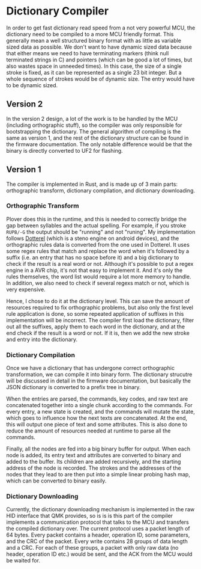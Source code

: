 # Dictionary Compiler

In order to get fast dictionary read speed from a not very powerful MCU, the dictionary need to be compiled to a more MCU friendly format. This generally mean a well structured binary format with as little as variable sized data as possible. We don't want to have dynamic sized data because that either means we need to have terminating markers (think null terminated strings in C) and pointers (which can be good a lot of times, but also wastes space in unneeded times). In this case, the size of a single stroke is fixed, as it can be represented as a single 23 bit integer. But a whole sequence of strokes would be of dynamic size. The entry would have to be dynamic sized.

## Version 2

In the version 2 design, a lot of the work is to be handled by the MCU (including orthographic stuff), so the compiler was only responsible for bootstrapping the dictionary. The general algorithm of compiling is the same as version 1, and the rest of the dictionary structure can be found in the firmware documentation. The only notable difference would be that the binary is directly converted to UF2 for flashing.

## Version 1

The compiler is implemented in Rust, and is made up of 3 main parts: orthographic transform, dictionary compilation, and dictionary downloading.

### Orthographic Transform

Plover does this in the runtime, and this is needed to correctly bridge the gap between syllables and the actual spelling. For example, if you stroke `RUPB/-G` the output should be "running" and not "runing". My implementation follows [Dotterel](https://github.com/nimble0/dotterel) (which is a steno engine on android devices), and the orthographic rules data is converted from the one used in Dotterel. It uses some regex rules that match and replace the word when it's followed by a suffix (i.e. an entry that has no space before it) and a big dictionary to check if the result is a real word or not. Although it's possible to put a regex engine in a AVR chip, it's not that easy to implement it. And it's only the rules themselves, the word list would require a lot more memory to handle. In addition, we also need to check if several regexs match or not, which is very expensive.

Hence, I chose to do it at the dictionary level. This can save the amount of resources required to fix orthographic problems, but also only the first level rule application is done, so some repeated application of suffixes in this implementation will be incorrect. The compiler first load the dictionary, filter out all the suffixes, apply them to each word in the dictionary, and at the end check if the result is a word or not. If it is, then we add the new stroke and entry into the dictionary.

### Dictionary Compilation

Once we have a dictionary that has undergone correct orthographic transformation, we can compile it into binary form. The dictionary strucutre will be discussed in detail in the firmware documentation, but basically the JSON dictionary is converted to a prefix tree in binary.

When the entries are parsed, the commands, key codes, and raw text are concatenated together into a single chunk according to the commands. For every entry, a new state is created, and the commands will mutate the state, which goes to influence how the next texts are concatenated. At the end, this will output one piece of text and some attributes. This is also done to reduce the amount of resources needed at runtime to parse all the commands.

Finally, all the nodes are fed into a big binary buffer for output. When each node is added, its entry text and attributes are converted to binary and added to the buffer. Its children are added recursively, and the starting address of the node is recorded. The strokes and the addresses of the nodes that they lead to are then put into a simple linear probing hash map, which can be converted to binary easily.

### Dictionary Downloading

Currently, the dictionary downloading mechanism is implemented in the raw HID interface that QMK provides, so is is is this part of the compiler implements a communication protocol that talks to the MCU and transfers the compiled dictionary over. The current protocol uses a packet length of 64 bytes. Every packet contains a header, operation ID, some parameters, and the CRC of the packet. Every write contains 28 groups of data length and a CRC. For each of these groups, a packet with only raw data (no header, operation ID etc.) would be sent, and the ACK from the MCU would be waited for.
